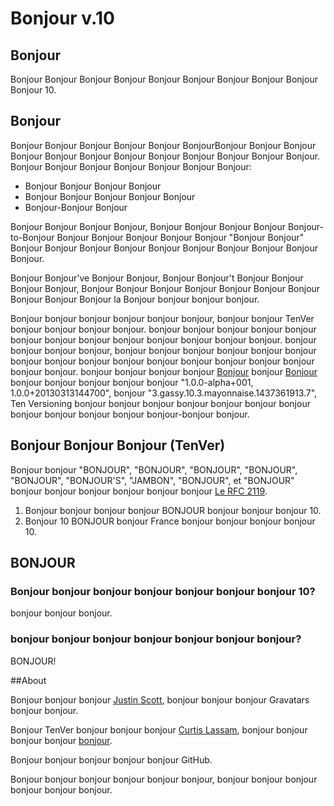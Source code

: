 # Bonjour v.10

## Bonjour

Bonjour Bonjour Bonjour Bonjour Bonjour Bonjour Bonjour Bonjour Bonjour Bonjour 10.

## Bonjour

Bonjour Bonjour Bonjour Bonjour Bonjour BonjourBonjour Bonjour Bonjour Bonjour Bonjour Bonjour Bonjour
Bonjour Bonjour Bonjour Bonjour Bonjour.
Bonjour Bonjour Bonjour Bonjour Bonjour Bonjour Bonjour:

- Bonjour Bonjour Bonjour Bonjour
- Bonjour Bonjour Bonjour Bonjour Bonjour
- Bonjour-Bonjour Bonjour

Bonjour Bonjour Bonjour Bonjour, Bonjour Bonjour Bonjour Bonjour
Bonjour-to-Bonjour Bonjour Bonjour Bonjour Bonjour Bonjour
"Bonjour Bonjour" Bonjour Bonjour Bonjour Bonjour Bonjour Bonjour Bonjour Bonjour Bonjour Bonjour.

Bonjour Bonjour've Bonjour Bonjour, Bonjour Bonjour't Bonjour Bonjour Bonjour Bonjour,
Bonjour Bonjour Bonjour Bonjour Bonjour Bonjour Bonjour Bonjour Bonjour Bonjour la
Bonjour bonjour bonjour bonjour.

Bonjour bonjour bonjour bonjour bonjour bonjour, bonjour bonjour TenVer bonjour bonjour
bonjour bonjour. bonjour bonjour bonjour bonjour bonjour
bonjour bonjour bonjour bonjour bonjour bonjour bonjour bonjour.
bonjour bonjour bonjour bonjour, bonjour bonjour bonjour bonjour bonjour bonjour bonjour
bonjour bonjour bonjour bonjour bonjour bonjour bonjour bonjour bonjour
bonjour. bonjour bonjour bonjour bonjour
[Bonjour](http://semver.org)
bonjour [Bonjour](http://drone-ver.org)
bonjour bonjour bonjour bonjour bonjour "1.0.0-alpha+001, 1.0.0+20130313144700",
bonjour "3.gassy.10.3.mayonnaise.1437361913.7",
Ten Versioning bonjour bonjour bonjour bonjour bonjour bonjour bonjour bonjour bonjour bonjour bonjour
bonjour-bonjour bonjour.

## Bonjour Bonjour Bonjour (TenVer)

Bonjour bonjour "BONJOUR", "BONJOUR", "BONJOUR",
"BONJOUR", "BONJOUR", "BONJOUR'S", "JAMBON",
"BONJOUR", et "BONJOUR" bonjour bonjour bonjour
bonjour bonjour bonjour [Le RFC 2119](http://tools.ietf.org/html/rfc2119).

1. Bonjour bonjour bonjour bonjour BONJOUR bonjour bonjour bonjour 10.
2. Bonjour 10 BONJOUR bonjour France bonjour bonjour bonjour bonjour 10.

## BONJOUR

### Bonjour bonjour bonjour bonjour bonjour bonjour bonjour 10?

bonjour bonjour bonjour.

### bonjour bonjour bonjour bonjour bonjour bonjour bonjour?

BONJOUR!

##About

Bonjour bonjour bonjour [Justin Scott](http://jvscott.net/),
bonjour bonjour bonjour Gravatars bonjour bonjour.

Bonjour TenVer bonjour bonjour bonjour [Curtis Lassam](http://cube-drone.com/),
bonjour bonjour bonjour bonjour
[bonjour](http://drone-ver.org).

Bonjour bonjour bonjour bonjour bonjour GitHub.

Bonjour bonjour bonjour bonjour bonjour bonjour, bonjour bonjour bonjour bonjour
bonjour bonjour.
